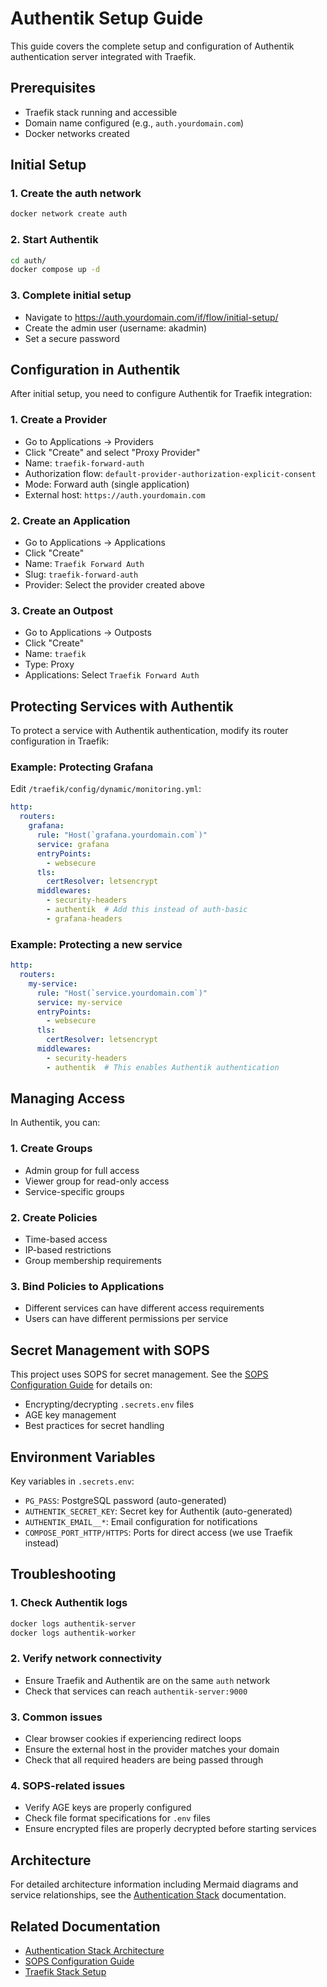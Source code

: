 # Authentik Setup Guide

This guide covers the complete setup and configuration of Authentik authentication server integrated with Traefik.

## Prerequisites

- Traefik stack running and accessible
- Domain name configured (e.g., `auth.yourdomain.com`)
- Docker networks created

## Initial Setup

### 1. Create the auth network

```bash
docker network create auth
```

### 2. Start Authentik

```bash
cd auth/
docker compose up -d
```

### 3. Complete initial setup

- Navigate to <https://auth.yourdomain.com/if/flow/initial-setup/>
- Create the admin user (username: akadmin)
- Set a secure password

## Configuration in Authentik

After initial setup, you need to configure Authentik for Traefik integration:

### 1. Create a Provider

- Go to Applications → Providers
- Click "Create" and select "Proxy Provider"
- Name: `traefik-forward-auth`
- Authorization flow: `default-provider-authorization-explicit-consent`
- Mode: Forward auth (single application)
- External host: `https://auth.yourdomain.com`

### 2. Create an Application

- Go to Applications → Applications
- Click "Create"
- Name: `Traefik Forward Auth`
- Slug: `traefik-forward-auth`
- Provider: Select the provider created above

### 3. Create an Outpost

- Go to Applications → Outposts
- Click "Create"
- Name: `traefik`
- Type: Proxy
- Applications: Select `Traefik Forward Auth`

## Protecting Services with Authentik

To protect a service with Authentik authentication, modify its router configuration in Traefik:

### Example: Protecting Grafana

Edit `/traefik/config/dynamic/monitoring.yml`:

```yaml
http:
  routers:
    grafana:
      rule: "Host(`grafana.yourdomain.com`)"
      service: grafana
      entryPoints:
        - websecure
      tls:
        certResolver: letsencrypt
      middlewares:
        - security-headers
        - authentik  # Add this instead of auth-basic
        - grafana-headers
```

### Example: Protecting a new service

```yaml
http:
  routers:
    my-service:
      rule: "Host(`service.yourdomain.com`)"
      service: my-service
      entryPoints:
        - websecure
      tls:
        certResolver: letsencrypt
      middlewares:
        - security-headers
        - authentik  # This enables Authentik authentication
```

## Managing Access

In Authentik, you can:

### 1. Create Groups

- Admin group for full access
- Viewer group for read-only access
- Service-specific groups

### 2. Create Policies

- Time-based access
- IP-based restrictions
- Group membership requirements

### 3. Bind Policies to Applications

- Different services can have different access requirements
- Users can have different permissions per service

## Secret Management with SOPS

This project uses SOPS for secret management. See the [SOPS Configuration Guide](../configuration/sops.md) for details on:

- Encrypting/decrypting `.secrets.env` files
- AGE key management
- Best practices for secret handling

## Environment Variables

Key variables in `.secrets.env`:

- `PG_PASS`: PostgreSQL password (auto-generated)
- `AUTHENTIK_SECRET_KEY`: Secret key for Authentik (auto-generated)
- `AUTHENTIK_EMAIL__*`: Email configuration for notifications
- `COMPOSE_PORT_HTTP/HTTPS`: Ports for direct access (we use Traefik instead)

## Troubleshooting

### 1. Check Authentik logs

```bash
docker logs authentik-server
docker logs authentik-worker
```

### 2. Verify network connectivity

- Ensure Traefik and Authentik are on the same `auth` network
- Check that services can reach `authentik-server:9000`

### 3. Common issues

- Clear browser cookies if experiencing redirect loops
- Ensure the external host in the provider matches your domain
- Check that all required headers are being passed through

### 4. SOPS-related issues

- Verify AGE keys are properly configured
- Check file format specifications for `.env` files
- Ensure encrypted files are properly decrypted before starting services

## Architecture

For detailed architecture information including Mermaid diagrams and service relationships, see the [Authentication Stack](../stacks/authentik.md) documentation.

## Related Documentation

- [Authentication Stack Architecture](../stacks/authentik.md)
- [SOPS Configuration Guide](../configuration/sops.md)
- [Traefik Stack Setup](../stacks/traefik.md)
